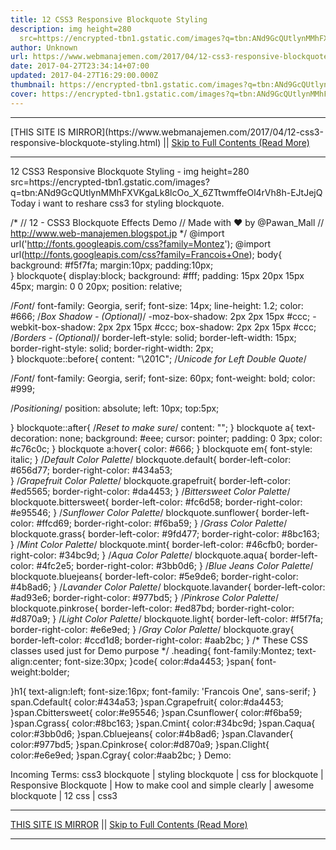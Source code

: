 ```yaml
---
title: 12 CSS3 Responsive Blockquote Styling
description: img height=280
  src=https://encrypted-tbn1.gstatic.com/images?q=tbn:ANd9GcQUtlynMMhFXVKgaLk8lcOo_X_6ZTtwmffeOl4rVh8h-EJtJejQ
author: Unknown
url: https://www.webmanajemen.com/2017/04/12-css3-responsive-blockquote-styling.html
date: 2017-04-27T23:34:14+07:00
updated: 2017-04-27T16:29:00.000Z
thumbnail: https://encrypted-tbn1.gstatic.com/images?q=tbn:ANd9GcQUtlynMMhFXVKgaLk8lcOo_X_6ZTtwmffeOl4rVh8h-EJtJejQ
cover: https://encrypted-tbn1.gstatic.com/images?q=tbn:ANd9GcQUtlynMMhFXVKgaLk8lcOo_X_6ZTtwmffeOl4rVh8h-EJtJejQ
---
```


<hr/> [THIS SITE IS MIRROR](https://www.webmanajemen.com/2017/04/12-css3-responsive-blockquote-styling.html) || <a href="https://www.webmanajemen.com/2017/04/12-css3-responsive-blockquote-styling.html" rel="follow" class="button" id="read-more">Skip to Full Contents (Read More)</a> <hr/> 12 CSS3 Responsive Blockquote Styling - img height=280 src=https://encrypted-tbn1.gstatic.com/images?q=tbn:ANd9GcQUtlynMMhFXVKgaLk8lcOo_X_6ZTtwmffeOl4rVh8h-EJtJejQ Today i want to reshare css3 for styling blockquote.

/* 
// 12 - CSS3 Blockquote Effects Demo
// Made with ❤ by @Pawan_Mall
// http://www.web-manajemen.blogspot.jp 
*/
@import url('http://fonts.googleapis.com/css?family=Montez');
@import url(http://fonts.googleapis.com/css?family=Francois+One);
body{
  background: #f5f7fa;
  margin:10px;
  padding:10px;  
}
blockquote{
  display:block;
  background: #fff;
  padding: 15px 20px 15px 45px;
  margin: 0 0 20px;
  position: relative;
  
  /*Font*/
  font-family: Georgia, serif;
  font-size: 14px;
  line-height: 1.2;
  color: #666;
  /*Box Shadow - (Optional)*/
  -moz-box-shadow: 2px 2px 15px #ccc;
  -webkit-box-shadow: 2px 2px 15px #ccc;
  box-shadow: 2px 2px 15px #ccc;
  /*Borders - (Optional)*/
  border-left-style: solid;
  border-left-width: 15px;
  border-right-style: solid;
  border-right-width: 2px;    
}
blockquote::before{
  content: "\201C"; /*Unicode for Left Double Quote*/
  
  /*Font*/
  font-family: Georgia, serif;
  font-size: 60px;
  font-weight: bold;
  color: #999;
  
  /*Positioning*/
  position: absolute;
  left: 10px;
  top:5px;
  
}
blockquote::after{
  /*Reset to make sure*/
  content: "";
}
blockquote a{
  text-decoration: none;
  background: #eee;
  cursor: pointer;
  padding: 0 3px;
  color: #c76c0c;
}
blockquote a:hover{
 color: #666;
}
blockquote em{
  font-style: italic;
}
  /*Default Color Palette*/
blockquote.default{ 
  border-left-color: #656d77;
  border-right-color: #434a53;  
}
/*Grapefruit Color Palette*/
blockquote.grapefruit{
  border-left-color: #ed5565;
  border-right-color: #da4453;
}
/*Bittersweet Color Palette*/
blockquote.bittersweet{
  border-left-color: #fc6d58;
  border-right-color: #e95546;
}
/*Sunflower Color Palette*/
blockquote.sunflower{
  border-left-color: #ffcd69;
  border-right-color: #f6ba59;
}
/*Grass Color Palette*/
blockquote.grass{
  border-left-color: #9fd477;
  border-right-color: #8bc163;
}
/*Mint Color Palette*/
blockquote.mint{
  border-left-color: #46cfb0;
  border-right-color: #34bc9d;
}
/*Aqua Color Palette*/
blockquote.aqua{
  border-left-color: #4fc2e5;
  border-right-color: #3bb0d6;
}
/*Blue Jeans Color Palette*/
blockquote.bluejeans{
  border-left-color: #5e9de6;
  border-right-color: #4b8ad6;
}
/*Lavander Color Palette*/
blockquote.lavander{
  border-left-color: #ad93e6;
  border-right-color: #977bd5;
}
/*Pinkrose Color Palette*/
blockquote.pinkrose{
  border-left-color: #ed87bd;
  border-right-color: #d870a9;
}
/*Light Color Palette*/
blockquote.light{
  border-left-color: #f5f7fa;
  border-right-color: #e6e9ed;
}
/*Gray Color Palette*/
blockquote.gray{
  border-left-color: #ccd1d8;
  border-right-color: #aab2bc;
}
/* These CSS classes used just for Demo purpose */
.heading{
   font-family:Montez;
   text-align:center;
   font-size:30px;
}code{
  color:#da4453;
}span{
  font-weight:bolder;
  
}h1{
  text-align:left;
  font-size:16px;
  font-family: 'Francois One', sans-serif;
}
span.Cdefault{
  color:#434a53;
}span.Cgrapefruit{
  color:#da4453;
}span.Cbittersweet{
  color:#e95546;
}span.Csunflower{
  color:#f6ba59;
}span.Cgrass{
  color:#8bc163;
}span.Cmint{
  color:#34bc9d;
}span.Caqua{
  color:#3bb0d6;
}span.Cbluejeans{
  color:#4b8ad6;
}span.Clavander{
  color:#977bd5;
}span.Cpinkrose{
  color:#d870a9;
}span.Clight{
  color:#e6e9ed;
}span.Cgray{
  color:#aab2bc;
}
Demo:


Incoming Terms: css3 blockquote | styling blockquote | css for blockquote | Responsive Blockquote | How to make cool and simple clearly  | awesome blockquote | 12 css | css3 <hr/> [THIS SITE IS MIRROR](https://www.webmanajemen.com/2017/04/12-css3-responsive-blockquote-styling.html) || <a href="https://www.webmanajemen.com/2017/04/12-css3-responsive-blockquote-styling.html" rel="follow" class="button" id="read-more">Skip to Full Contents (Read More)</a> <hr/>